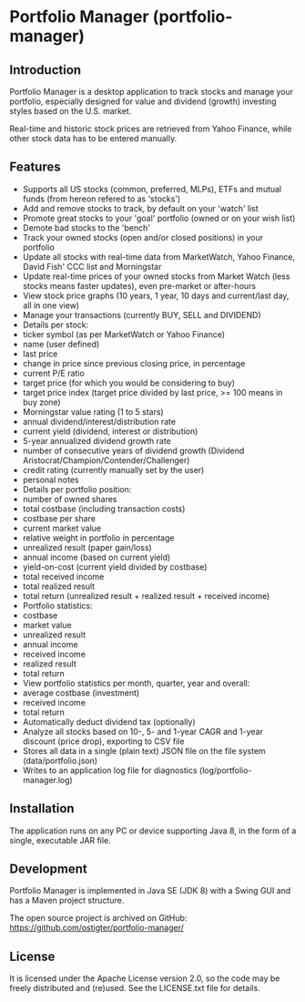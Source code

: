 # Portfolio Manager (portfolio-manager)

## Introduction

Portfolio Manager is a desktop application to track stocks and manage your portfolio, especially designed for value and dividend (growth) investing styles based on the U.S. market.

Real-time and historic stock prices are retrieved from Yahoo Finance, while other stock data has to be entered manually.

## Features

* Supports all US stocks (common, preferred, MLPs), ETFs and mutual funds (from hereon refered to as 'stocks')
* Add and remove stocks to track, by default on your 'watch' list
* Promote great stocks to your 'goal' portfolio (owned or on your wish list)
* Demote bad stocks to the 'bench'
* Track your owned stocks (open and/or closed positions) in your portfolio
* Update all stocks with real-time data from MarketWatch, Yahoo Finance, David Fish' CCC list and Morningstar
* Update real-time prices of your owned stocks from Market Watch (less stocks means faster updates), even pre-market or after-hours
* View stock price graphs (10 years, 1 year, 10 days and current/last day, all in one view)
* Manage your transactions (currently BUY, SELL and DIVIDEND)
* Details per stock:
 * ticker symbol (as per MarketWatch or Yahoo Finance)
 * name (user defined)
 * last price
 * change in price since previous closing price, in percentage
 * current P/E ratio
 * target price (for which you would be considering to buy)
 * target price index (target price divided by last price, >= 100 means in buy zone)
 * Morningstar value rating (1 to 5 stars)
 * annual dividend/interest/distribution rate
 * current yield (dividend, interest or distribution)
 * 5-year annualized dividend growth rate
 * number of consecutive years of dividend growth (Dividend Aristocrat/Champion/Contender/Challenger)
 * credit rating (currently manually set by the user)
 * personal notes
* Details per portfolio position:
 * number of owned shares
 * total costbase (including transaction costs)
 * costbase per share
 * current market value
 * relative weight in portfolio in percentage
 * unrealized result (paper gain/loss)
 * annual income (based on current yield)
 * yield-on-cost (current yield divided by costbase)
 * total received income
 * total realized result
 * total return (unrealized result + realized result + received income) 
* Portfolio statistics:
 * costbase
 * market value
 * unrealized result
 * annual income
 * received income
 * realized result
 * total return
* View portfolio statistics per month, quarter, year and overall:
 * average costbase (investment)
 * received income
 * total return
* Automatically deduct dividend tax (optionally)
* Analyze all stocks based on 10-, 5- and 1-year CAGR and 1-year discount (price drop), exporting to CSV file
* Stores all data in a single (plain text) JSON file on the file system (data/portfolio.json)
* Writes to an application log file for diagnostics (log/portfolio-manager.log)

## Installation

The application runs on any PC or device supporting Java 8, in the form of a single, executable JAR file.

## Development

Portfolio Manager is implemented in Java SE (JDK 8) with a Swing GUI and has a Maven project structure.

The open source project is archived on GitHub:
https://github.com/ostigter/portfolio-manager/

## License

It is licensed under the Apache License version 2.0, so the code may be freely distributed and (re)used. See the LICENSE.txt file for details.
